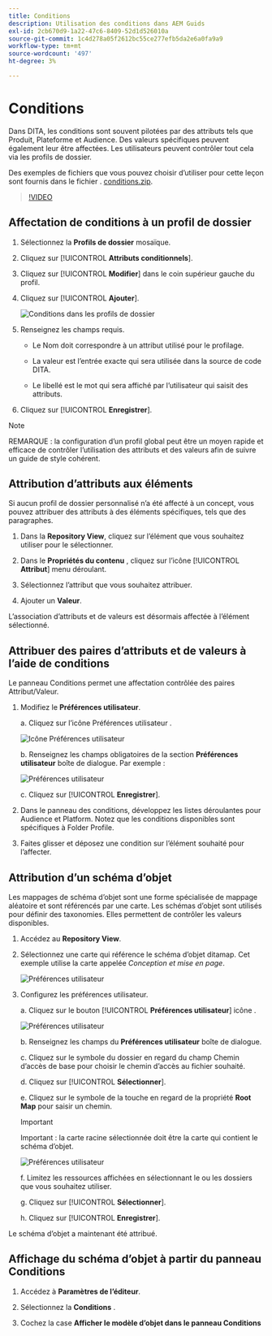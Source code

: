 ```yaml
---
title: Conditions
description: Utilisation des conditions dans AEM Guids
exl-id: 2cb670d9-1a22-47c6-8409-52d1d526010a
source-git-commit: 1c4d278a05f2612bc55ce277efb5da2e6a0fa9a9
workflow-type: tm+mt
source-wordcount: '497'
ht-degree: 3%

---
```


# Conditions

Dans DITA, les conditions sont souvent pilotées par des attributs tels que Produit, Plateforme et Audience. Des valeurs spécifiques peuvent également leur être affectées. Les utilisateurs peuvent contrôler tout cela via les profils de dossier.

Des exemples de fichiers que vous pouvez choisir d’utiliser pour cette leçon sont fournis dans le fichier . [conditions.zip](assets/conditions.zip).

>[!VIDEO](https://video.tv.adobe.com/v/342755?quality=12&learn=on)

## Affectation de conditions à un profil de dossier

1. Sélectionnez la **Profils de dossier** mosaïque.

2. Cliquez sur [!UICONTROL **Attributs conditionnels**].

3. Cliquez sur [!UICONTROL **Modifier**] dans le coin supérieur gauche du profil.

4. Cliquez sur [!UICONTROL **Ajouter**].

   ![Conditions dans les profils de dossier](images/lesson-13/add-name.png)

5. Renseignez les champs requis.

   - Le Nom doit correspondre à un attribut utilisé pour le profilage.

   - La valeur est l’entrée exacte qui sera utilisée dans la source de code DITA.

   - Le libellé est le mot qui sera affiché par l’utilisateur qui saisit des attributs.

6. Cliquez sur [!UICONTROL **Enregistrer**].

>[!NOTE]
>
>REMARQUE : la configuration d’un profil global peut être un moyen rapide et efficace de contrôler l’utilisation des attributs et des valeurs afin de suivre un guide de style cohérent.

## Attribution d’attributs aux éléments

Si aucun profil de dossier personnalisé n’a été affecté à un concept, vous pouvez attribuer des attributs à des éléments spécifiques, tels que des paragraphes.

1. Dans la **Repository View**, cliquez sur l’élément que vous souhaitez utiliser pour le sélectionner.

2. Dans le **Propriétés du contenu** , cliquez sur l’icône [!UICONTROL **Attribut**] menu déroulant.

3. Sélectionnez l’attribut que vous souhaitez attribuer.

4. Ajouter un **Valeur**.

L’association d’attributs et de valeurs est désormais affectée à l’élément sélectionné.

## Attribuer des paires d’attributs et de valeurs à l’aide de conditions

Le panneau Conditions permet une affectation contrôlée des paires Attribut/Valeur.

1. Modifiez le **Préférences utilisateur**.

   a. Cliquez sur l’icône Préférences utilisateur .

   ![Icône Préférences utilisateur](images/lesson-13/user-prefs-icon.png)

   b. Renseignez les champs obligatoires de la section **Préférences utilisateur** boîte de dialogue. Par exemple :

   ![Préférences utilisateur](images/lesson-13/user-preferences.png)

   c. Cliquez sur [!UICONTROL **Enregistrer**].

2. Dans le panneau des conditions, développez les listes déroulantes pour Audience et Platform. Notez que les conditions disponibles sont spécifiques à Folder Profile.

3. Faites glisser et déposez une condition sur l’élément souhaité pour l’affecter.

## Attribution d’un schéma d’objet

Les mappages de schéma d’objet sont une forme spécialisée de mappage aléatoire et sont référencés par une carte. Les schémas d’objet sont utilisés pour définir des taxonomies. Elles permettent de contrôler les valeurs disponibles.

1. Accédez au **Repository View**.

2. Sélectionnez une carte qui référence le schéma d’objet ditamap. Cet exemple utilise la carte appelée _Conception et mise en page_.

   ![Préférences utilisateur](images/lesson-13/subject-scheme-map.png)

3. Configurez les préférences utilisateur.

   a. Cliquez sur le bouton [!UICONTROL **Préférences utilisateur**] icône .

   ![Préférences utilisateur](images/lesson-13/user-prefs-icon-2.png)

   b. Renseignez les champs du **Préférences utilisateur** boîte de dialogue.

   c. Cliquez sur le symbole du dossier en regard du champ Chemin d’accès de base pour choisir le chemin d’accès au fichier souhaité.

   d. Cliquez sur [!UICONTROL **Sélectionner**].

   e. Cliquez sur le symbole de la touche en regard de la propriété **Root Map** pour saisir un chemin.

   >[!IMPORTANT]
   >
   >Important : la carte racine sélectionnée doit être la carte qui contient le schéma d’objet.

   ![Préférences utilisateur](images/lesson-13/user-preferences-2.png)

   f. Limitez les ressources affichées en sélectionnant le ou les dossiers que vous souhaitez utiliser.

   g. Cliquez sur [!UICONTROL **Sélectionner**].

   h. Cliquez sur [!UICONTROL **Enregistrer**].

Le schéma d’objet a maintenant été attribué.

## Affichage du schéma d’objet à partir du panneau Conditions

1. Accédez à **Paramètres de l’éditeur**.

2. Sélectionnez la **Conditions** .

3. Cochez la case **Afficher le modèle d’objet dans le panneau Conditions**
